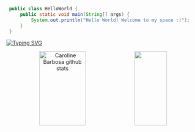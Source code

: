   ```java
   public class HelloWorld {
       public static void main(String[] args) {
           System.out.println("Hello World! Welcome to my space :)");
       }
   }
   ```
  
[![Typing SVG](https://readme-typing-svg.herokuapp.com/?color=006400&size=35&center=true&vCenter=true&width=1000&lines=Hello+World!+Welcome+to+my+space+:%29)](https://git.io/typing-svg)


<div align="center">  
  <img width="49%" height="195px" src="https://github-readme-stats.vercel.app/api?username=matheusBenedihtCaldeira&show_icons=true&count_private=true&hide_border=true&title_color=ffffff&icon_color=006400&text_color=c9d1d9&bg_color=0d1117" alt="Caroline Barbosa github stats" /> 
  <img width="41%" height="195px" src="https://github-readme-stats.vercel.app/api/top-langs/?username=matheusBenedihtCaldeira&layout=compact&hide_border=true&title_color=ffffff&text_color=ffffff&bg_color=0d1117" />
</div>



